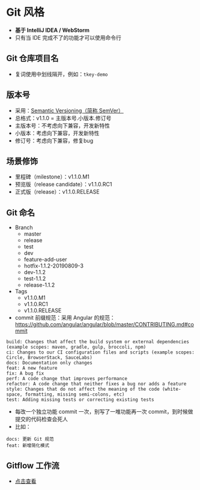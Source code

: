 
# Git 风格

- **基于 IntelliJ IDEA / WebStorm**
- 只有当 IDE 完成不了的功能才可以使用命令行

## Git 仓库项目名

- 复词使用中划线隔开，例如：`tkey-demo`

## 版本号

- 采用：[Semantic Versioning（简称 SemVer）](https://semver.org/)
- 总格式：v1.1.0 = 主版本号.小版本.修订号
- 主版本号：不考虑向下兼容，开发新特性
- 小版本：考虑向下兼容，开发新特性
- 修订号：考虑向下兼容，修复bug

## 场景修饰

- 里程碑（milestone）：v1.1.0.M1
- 预览版（release candidate）：v1.1.0.RC1
- 正式版（release）：v1.1.0.RELEASE

## Git 命名

- Branch
    - master
    - release
    - test
    - dev
    - feature-add-user
    - hotfix-1.1.2-20190809-3
    - dev-1.1.2
    - test-1.1.2
    - release-1.1.2
- Tags
    - v1.1.0.M1
    - v1.1.0.RC1
    - v1.1.0.RELEASE
- commit 前缀规范：采用 Angular 的规范：<https://github.com/angular/angular/blob/master/CONTRIBUTING.md#commit>

```
build: Changes that affect the build system or external dependencies (example scopes: maven, gradle, gulp, broccoli, npm)
ci: Changes to our CI configuration files and scripts (example scopes: Circle, BrowserStack, SauceLabs)
docs: Documentation only changes
feat: A new feature
fix: A bug fix
perf: A code change that improves performance
refactor: A code change that neither fixes a bug nor adds a feature
style: Changes that do not affect the meaning of the code (white-space, formatting, missing semi-colons, etc)
test: Adding missing tests or correcting existing tests
```

- 每改一个独立功能 commit 一次，别写了一堆功能再一次 commit，到时候做提交的代码检查会死人
- 比如：

```
docs: 更新 Git 规范
feat: 新增简化模式
```

## Gitflow 工作流

- [点击查看](https://github.com/judasn/IntelliJ-IDEA-Tutorial/blob/master/vcs-introduce.md#git-flow-%E7%9A%84%E4%BB%8B%E7%BB%8D)

